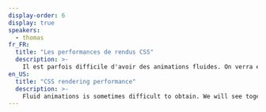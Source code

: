 ```yaml
---
display-order: 6
display: true
speakers:
  - thomas
fr_FR:
  title: "Les performances de rendus CSS"
  description: >-
    Il est parfois difficile d'avoir des animations fluides. On verra ensemble comment fonctionne un navigateur et pourquoi il faut faire attention avec les SVG, avec certaines unités, et avec la plupart de propriétés CSS. On n’est pas pour autant dépourvu de possibilités. On en profitera pour faire le tour de ce que l’on a dans notre trousse à outils !
en_US:
  title: "CSS rendering performance"
  description: >-
    Fluid animations is sometimes difficult to obtain. We will see together how a browser works and why we have to be careful with SVGs, some units, and most CSS properties. This does not mean that we are deprived of possibilities. We'll take this opportunity to take a look at what we have in our toolkit!
---
```

